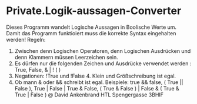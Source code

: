 # Private.Logik-aussagen-Converter
Dieses Programm wandelt Logische Aussagen in Boolische Werte um.
Damit das Programm funktioiert muss die korrekte Syntax eingehalten werden!
Regeln:
1. Zwischen denn Logischen Operatoren, denn Logischen Ausdrücken und denn Klammern müssen Leerzeichen sein.
2. Es dürfen nur die folgenden Zeichen und Ausdrücke verwendet werden : True, False, &amp; |  !  ( ) 
3. Negationen: !True und !False  &#xA; 4. Klein und Größschreibung ist egal. 
5. Ob mann &amp; oder &amp;&amp; schreibt ist egal.
Beispiele:
true && false,    ( True || False ),   True | False | True & False,   ( True & False ) | False & ( True & True | False )
@ David Ankenbrand  HTL Spengergasse  3BHIF
